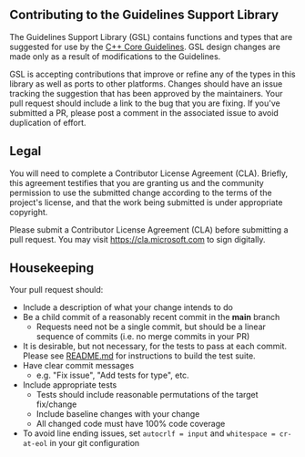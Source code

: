 ## Contributing to the Guidelines Support Library

The Guidelines Support Library (GSL) contains functions and types that are suggested for use by the
[C++ Core Guidelines](https://github.com/isocpp/CppCoreGuidelines). GSL design changes are made only as a result of modifications to the Guidelines. 

GSL is accepting contributions that improve or refine any of the types in this library as well as ports to other platforms. Changes should have an issue 
tracking the suggestion that has been approved by the maintainers. Your pull request should include a link to the bug that you are fixing. If you've submitted 
a PR, please post a comment in the associated issue to avoid duplication of effort.

## Legal
You will need to complete a Contributor License Agreement (CLA). Briefly, this agreement testifies that you are granting us and the community permission to 
use the submitted change according to the terms of the project's license, and that the work being submitted is under appropriate copyright.

Please submit a Contributor License Agreement (CLA) before submitting a pull request. You may visit https://cla.microsoft.com to sign digitally.

## Housekeeping
Your pull request should: 

* Include a description of what your change intends to do
* Be a child commit of a reasonably recent commit in the **main** branch 
    * Requests need not be a single commit, but should be a linear sequence of commits (i.e. no merge commits in your PR)
* It is desirable, but not necessary, for the tests to pass at each commit. Please see [README.md](./README.md) for instructions to build the test suite. 
* Have clear commit messages 
    * e.g. "Fix issue", "Add tests for type", etc.
* Include appropriate tests 
    * Tests should include reasonable permutations of the target fix/change
    * Include baseline changes with your change
    * All changed code must have 100% code coverage
* To avoid line ending issues, set `autocrlf = input` and `whitespace = cr-at-eol` in your git configuration
